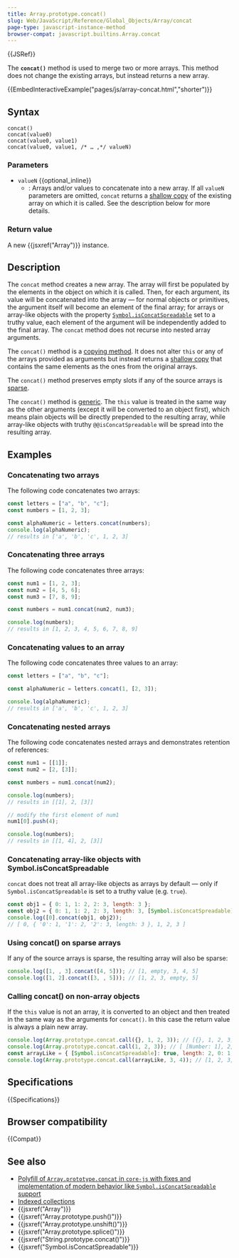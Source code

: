 ```yaml
---
title: Array.prototype.concat()
slug: Web/JavaScript/Reference/Global_Objects/Array/concat
page-type: javascript-instance-method
browser-compat: javascript.builtins.Array.concat
---
```


{{JSRef}}

The **`concat()`** method is used to merge two or more arrays.
This method does not change the existing arrays, but instead returns a new array.

{{EmbedInteractiveExample("pages/js/array-concat.html","shorter")}}

## Syntax

```js-nolint
concat()
concat(value0)
concat(value0, value1)
concat(value0, value1, /* … ,*/ valueN)
```

### Parameters

- `valueN` {{optional_inline}}
  - : Arrays and/or values to concatenate into a new array. If all
    `valueN` parameters are omitted, `concat` returns a
    [shallow copy](/en-US/docs/Glossary/Shallow_copy) of the existing array on which it is called. See the description below
    for more details.

### Return value

A new {{jsxref("Array")}} instance.

## Description

The `concat` method creates a new array. The array will first be populated by the elements in the object on which it is called. Then, for each argument, its value will be concatenated into the array — for normal objects or primitives, the argument itself will become an element of the final array; for arrays or array-like objects with the property [`Symbol.isConcatSpreadable`](/en-US/docs/Web/JavaScript/Reference/Global_Objects/Symbol/isConcatSpreadable) set to a truthy value, each element of the argument will be independently added to the final array. The `concat` method does not recurse into nested array arguments.

The `concat()` method is a [copying method](/en-US/docs/Web/JavaScript/Reference/Global_Objects/Array#copying_methods_and_mutating_methods). It does not alter `this` or any of the arrays provided as arguments but instead returns a [shallow copy](/en-US/docs/Glossary/Shallow_copy) that contains the same elements as the ones from the original arrays.

The `concat()` method preserves empty slots if any of the source arrays is [sparse](/en-US/docs/Web/JavaScript/Guide/Indexed_collections#sparse_arrays).

The `concat()` method is [generic](/en-US/docs/Web/JavaScript/Reference/Global_Objects/Array#generic_array_methods). The `this` value is treated in the same way as the other arguments (except it will be converted to an object first), which means plain objects will be directly prepended to the resulting array, while array-like objects with truthy `@@isConcatSpreadable` will be spread into the resulting array.

## Examples

### Concatenating two arrays

The following code concatenates two arrays:

```js
const letters = ["a", "b", "c"];
const numbers = [1, 2, 3];

const alphaNumeric = letters.concat(numbers);
console.log(alphaNumeric);
// results in ['a', 'b', 'c', 1, 2, 3]
```

### Concatenating three arrays

The following code concatenates three arrays:

```js
const num1 = [1, 2, 3];
const num2 = [4, 5, 6];
const num3 = [7, 8, 9];

const numbers = num1.concat(num2, num3);

console.log(numbers);
// results in [1, 2, 3, 4, 5, 6, 7, 8, 9]
```

### Concatenating values to an array

The following code concatenates three values to an array:

```js
const letters = ["a", "b", "c"];

const alphaNumeric = letters.concat(1, [2, 3]);

console.log(alphaNumeric);
// results in ['a', 'b', 'c', 1, 2, 3]
```

### Concatenating nested arrays

The following code concatenates nested arrays and demonstrates retention of references:

```js
const num1 = [[1]];
const num2 = [2, [3]];

const numbers = num1.concat(num2);

console.log(numbers);
// results in [[1], 2, [3]]

// modify the first element of num1
num1[0].push(4);

console.log(numbers);
// results in [[1, 4], 2, [3]]
```

### Concatenating array-like objects with Symbol.isConcatSpreadable

`concat` does not treat all array-like objects as arrays by default — only if `Symbol.isConcatSpreadable` is set to a truthy value (e.g. `true`).

```js
const obj1 = { 0: 1, 1: 2, 2: 3, length: 3 };
const obj2 = { 0: 1, 1: 2, 2: 3, length: 3, [Symbol.isConcatSpreadable]: true };
console.log([0].concat(obj1, obj2));
// [ 0, { '0': 1, '1': 2, '2': 3, length: 3 }, 1, 2, 3 ]
```

### Using concat() on sparse arrays

If any of the source arrays is sparse, the resulting array will also be sparse:

```js
console.log([1, , 3].concat([4, 5])); // [1, empty, 3, 4, 5]
console.log([1, 2].concat([3, , 5])); // [1, 2, 3, empty, 5]
```

### Calling concat() on non-array objects

If the `this` value is not an array, it is converted to an object and then treated in the same way as the arguments for `concat()`. In this case the return value is always a plain new array.

```js
console.log(Array.prototype.concat.call({}, 1, 2, 3)); // [{}, 1, 2, 3]
console.log(Array.prototype.concat.call(1, 2, 3)); // [ [Number: 1], 2, 3 ]
const arrayLike = { [Symbol.isConcatSpreadable]: true, length: 2, 0: 1, 1: 2, 2:99 };
console.log(Array.prototype.concat.call(arrayLike, 3, 4)); // [1, 2, 3, 4]
```

## Specifications

{{Specifications}}

## Browser compatibility

{{Compat}}

## See also

- [Polyfill of `Array.prototype.concat` in `core-js` with fixes and implementation of modern behavior like `Symbol.isConcatSpreadable` support](https://github.com/zloirock/core-js#ecmascript-array)
- [Indexed collections](/en-US/docs/Web/JavaScript/Guide/Indexed_collections)
- {{jsxref("Array")}}
- {{jsxref("Array.prototype.push()")}}
- {{jsxref("Array.prototype.unshift()")}}
- {{jsxref("Array.prototype.splice()")}}
- {{jsxref("String.prototype.concat()")}}
- {{jsxref("Symbol.isConcatSpreadable")}}
